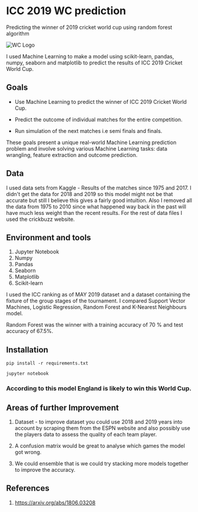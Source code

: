 # ICC 2019 WC prediction

Predicting the winner of 2019 cricket world cup using random forest algorithm


![WC Logo](wc.png)

I used Machine Learning to make a model using scikit-learn, pandas, numpy, seaborn and matplotlib to predict the results of ICC 2019 
Cricket World Cup. 

## Goals

- Use Machine Learning to predict the winner of ICC 2019 Cricket World Cup.

- Predict the outcome of individual matches for the entire competition.

- Run simulation of the next matches i.e semi finals and finals.

These goals present a unique real-world Machine Learning prediction problem and involve solving various Machine Learning tasks: data wrangling, feature extraction and outcome prediction.

## Data

I used data sets from Kaggle - Results of the matches since 1975 and 2017. I didn't get the data for 2018 and 2019 so this model might not be that accurate but still I believe this gives a fairly good intuition. Also I removed all the data from 1975 to 2010 since what happened way back in the past will have much less weight than the recent results. For the rest of data files I used the crickbuzz website. 

## Environment and tools

1. Jupyter Notebook
2. Numpy
3. Pandas
4. Seaborn
5. Matplotlib
6. Scikit-learn

I used the ICC ranking as of MAY 2019 dataset and a dataset containing the fixture of the group stages of the tournament. I compared Support Vector Machines, Logistic Regression, Random Forest and K-Nearest Neighbours model.
        
Random Forest was the winner with a training accuracy of 70 % and test accuracy of 67.5%.

## Installation

`pip install -r requirements.txt`

`jupyter notebook`

### According to this model England is likely to win this World Cup.

## Areas of further Improvement

1. Dataset - to improve dataset you could use 2018 and 2019 years into account by scraping them from the ESPN website and also possibly use the players data to assess the quality of each team player.

2. A confusion matrix would be great to analyse which games the model got wrong.

3. We could ensemble that is we could try stacking more models together to improve the accuracy.

## References

1. https://arxiv.org/abs/1806.03208



